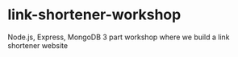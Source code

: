 # link-shortener-workshop
Node.js, Express, MongoDB 3 part workshop where we build a link shortener website
